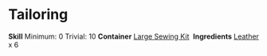 <!-- TITLE: Dirty Leather Pants -->
<!-- SUBTITLE: Made of dirty leather -->

# Tailoring
**Skill**
Minimum: 0
Trivial: 10
​
**Container**
[Large Sewing Kit](large-sewing-kit)
​
**Ingredients**
[Leather](leather) x 6